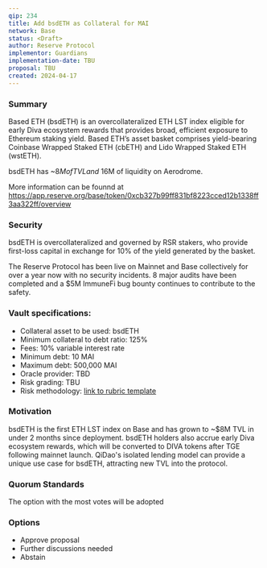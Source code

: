 ```yaml
---
qip: 234
title: Add bsdETH as Collateral for MAI
network: Base
status: <Draft>
author: Reserve Protocol
implementor: Guardians
implementation-date: TBU
proposal: TBU
created: 2024-04-17
---
```


### Summary

Based ETH (bsdETH) is an overcollateralized ETH LST index eligible for early Diva ecosystem rewards that provides broad, efficient exposure to Ethereum staking yield. Based ETH’s asset basket comprises yield-bearing Coinbase Wrapped Staked ETH (cbETH) and Lido Wrapped Staked ETH (wstETH). 

bsdETH has ~$8M of TVL and ~$16M of liquidity on Aerodrome. 

More information can be founnd at https://app.reserve.org/base/token/0xcb327b99ff831bf8223cced12b1338ff3aa322ff/overview

### Security

bsdETH is overcollateralized and governed by RSR stakers, who provide first-loss capital in exchange for 10% of the yield generated by the basket. 

The Reserve Protocol has been live on Mainnet and Base collectively for over a year now with no security incidents. 8 major audits have been completed and a $5M ImmuneFi bug bounty continues to contribute to the safety.

### Vault specifications:

* Collateral asset to be used: bsdETH
* Minimum collateral to debt ratio: 125%
* Fees: 10% variable interest rate
* Minimum debt: 10 MAI
* Maximum debt: 500,000 MAI
* Oracle provider: TBD
* Risk grading: TBU
* Risk methodology: [link to rubric template](https://docs.google.com/spreadsheets/d/1uvRFiN5FNr4OUKdsueFbnrQhx1lMdf1FfXRw1tnIXJE/edit?usp=sharing)

### Motivation

bsdETH is the first ETH LST index on Base and has grown to ~$8M TVL in under 2 months since deployment. bsdETH holders also accrue early Diva ecosystem rewards, which will be converted to DIVA tokens after TGE following mainnet launch. QiDao's isolated lending model can provide a unique use case for bsdETH, attracting new TVL into the protocol.

### Quorum Standards

The option with the most votes will be adopted

### Options

* Approve proposal
* Further discussions needed
* Abstain
